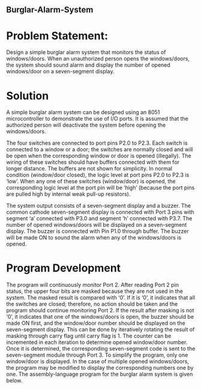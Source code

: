## Burglar-Alarm-System

# Problem Statement:
Design a simple burglar alarm system that monitors the status of windows/doors. When an unauthorized person opens the windows/doors, the system should sound alarm and display the number of opened windows/door on a seven-segment display.

# Solution 
A simple burglar alarm system can be designed using an 8051 microcontroller to demonstrate the use of I/O ports. It is assumed that the authorized person will deactivate the system before opening the windows/doors. 

The four switches are connected to port pins P2.0 to P2.3. Each switch is connected to a window or a door; the switches are normally closed and will be open when the corresponding window or door is opened (illegally). The wiring of these switches should have buffers connected with them for longer distance. The buffers are not shown for simplicity. In normal condition (window/door closed), the logic level at port pins P2.0 to P2.3 is ‘low’. When any one of these switches (window/door) is opened, the corresponding logic level at the port pin will be ‘high’ (because the port pins are pulled high by internal weak pull-up resistors).

The system output consists of a seven-segment display and a buzzer. The common cathode seven-segment display is connected with Port 3 pins with segment ‘a’ connected with P3.0 and segment ‘h’ connected with P3.7. The number of opened windows/doors will be displayed on a seven-segment display. The buzzer is connected with Pin P1.0 through buffer. The buzzer will be made ON to sound the alarm when any of the windows/doors is opened.

# Program Development
The program will continuously monitor Port 2. After reading Port 2 pin status, the upper four bits are masked because they are not used in the system. The masked result is compared with ‘0’. If it is ‘0’, it indicates that all the switches are closed; therefore, no action should be taken and the program should continue monitoring Port 2. If the result after masking is not ‘0’, it indicates that one of the windows/doors is open, the buzzer should be made ON first, and the window/door number should be displayed on the seven-segment display. This can be done by iteratively rotating the result of masking through carry flag until carry flag is 1. The counter can be incremented in each iteration to determine opened window/door number. Once it is determined, the corresponding seven-segment code is sent to the seven-segment module through Port 3. To simplify the program, only one window/door is displayed. In the case of multiple opened windows/doors, the program may be modified to display the corresponding numbers one by one. The assembly-language program for the burglar alarm system is given below.
